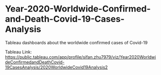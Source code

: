 # Year-2020-Worldwide-Confirmed-and-Death-Covid-19-Cases-Analysis
Tableau dashboards about the worldwide confirmed cases of Covid-19


Tableau Link:
https://public.tableau.com/app/profile/sifan.zhu7979/viz/Year2020WorldwideConfirmedandDeathCovid-19CasesAnalysis/2020WorldwideCovid19Analysis2
